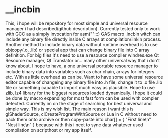 # __incbin
This, i hope will be repository for most simple and universal resource manager i had described(github description). 
Currently tested only to work with GCC as a simply invocation for asm("":::) GAS macro .incbin witch can include any binary file directly inside C arrays at compilation/linkin process. 
Another method to include binary data without runtime overhead is to use objcopy(.o, .lib) or special app that can change binary file into C array definition. For big files it's need to use a resource compiler windres.exe Qt Resource manager, Qt Translator or... many other universal way that i don't know about. I hope to have, a one universal portable resource manager to include binary data into variables such as char chain, arrays for integers etc. With as little overhead as can be. Want to have some universal resource editor capable of changeing any binary file into .h file, change it to .o file .lib file or something capable to import much easy as plausible. Hope to use zlib, lz4 library for the biggest resources loaded dynamically. I hope it could be done by macro expanding for most fast form can be used with compler detected. Currently im on the stage of searching for best universal and simple way. This is my wish list.
The main reason i want this is glShaderSource, clCreateProgramWithSource or Lua in C without need to pack them onto archive or then copy-paste into char[] = { "First line\n" "Nest line\n" } because with this i neet to sync data whatever used compilation on scripthost or my app itself.
